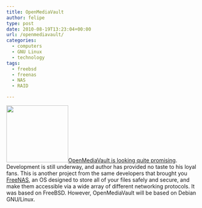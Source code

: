 ```yaml
---
title: OpenMediaVault
author: felipe
type: post
date: 2010-08-19T13:23:04+00:00
url: /openmediavault/
categories:
  - computers
  - GNU Linux
  - technology
tags:
  - freebsd
  - freenas
  - NAS
  - RAID

---
```

[<img class="alignright size-full wp-image-662" title="freenas" src="/wp-content/uploads/2010/08/freenas.jpg" alt="" width="162" height="149" />OpenMediaVault is looking quite promising][1]. Development is still underway, and author has provided no taste to his loyal fans. This is another project from the same developers that brought you [FreeNAS][2], an OS designed to store all of your files safely and secure, and make them accessible via a wide array of different networking protocols. It was based on FreeBSD. However, OpenMediaVault will be based on Debian GNU/Linux.

 [1]: http://blog.openmediavault.org/?p=309
 [2]: http://freenas.org/doku.php